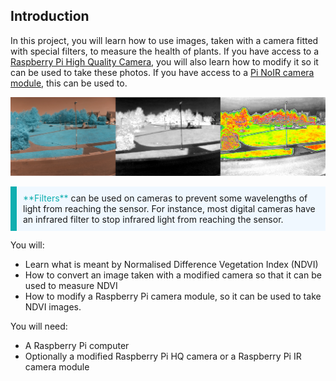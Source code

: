 ## Introduction

In this project, you will learn how to use images, taken with a camera fitted with special filters, to measure the health of plants. If you have access to a [Raspberry Pi High Quality Camera](https://www.raspberrypi.org/products/raspberry-pi-high-quality-camera/), you will also learn how to modify it so it can be used to take these photos. If you have access to a [Pi NoIR camera module](https://www.raspberrypi.org/products/pi-noir-camera-v2/), this can be used to.

![three images showing the three stages of processing photos to get a measure of plant health](images/montage.png)

<p style="border-left: solid; border-width:10px; border-color: #0faeb0; background-color: aliceblue; padding: 10px;">
<span style="color: #0faeb0">**Filters**</span> can be used on cameras to prevent some wavelengths of light from reaching the sensor. For instance, most digital cameras have an infrared filter to stop infrared light from reaching the sensor.
</p>

You will:
+ Learn what is meant by Normalised Difference Vegetation Index (NDVI)
+ How to convert an image taken with a modified camera so that it can be used to measure NDVI
+ How to modify a Raspberry Pi camera module, so it can be used to take NDVI images.

You will need:
+ A Raspberry Pi computer
+ Optionally a modified Raspberry Pi HQ camera or a Raspberry Pi IR camera module